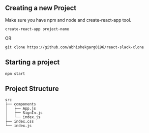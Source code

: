 ## Creating a new Project

Make sure you have npm and node and create-react-app tool.

```
create-react-app project-name
```

OR

```
git clone https://github.com/abhishekgarg0196/react-slack-clone
```

## Starting a project

```
npm start
```

## Project Structure

```
src
├── components
│   ├── App.js
│   ├── SignIn.js
│   └── index.js
├── index.css
└── index.js
```
